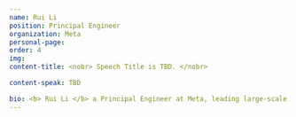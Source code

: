 ```yaml
---
name: Rui Li
position: Principal Engineer
organization: Meta
personal-page: 
order: 4
img: 
content-title: <nobr> Speech Title is TBD. </nobr>

content-speak: TBD

bio: <b> Rui Li </b> a Principal Engineer at Meta, leading large-scale recommendation models and systems across Facebook and Instagram. His team's recent generative recommendation work has been widely adopted within Meta and the industry, driving significant user and business impact. He has published over 20 papers at top conferences, receiving best student paper and 10-year influence paper awards from different different conferences. 
---
```

